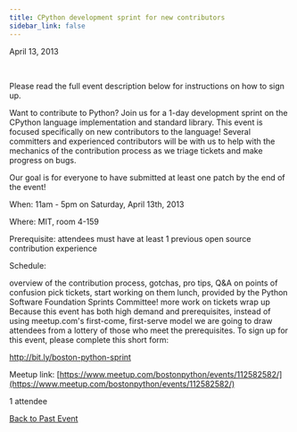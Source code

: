 ```yaml
---
title: CPython development sprint for new contributors
sidebar_link: false
---
```


April 13, 2013


   

Please read the full event description below for instructions on how to sign up.

Want to contribute to Python? Join us for a 1-day development sprint on the CPython language implementation and standard library. This event is focused specifically on new contributors to the language! Several committers and experienced contributors will be with us to help with the mechanics of the contribution process as we triage tickets and make progress on bugs.

Our goal is for everyone to have submitted at least one patch by the end of the event!

When: 11am - 5pm on Saturday, April 13th, 2013

Where: MIT, room 4-159

Prerequisite: attendees must have at least 1 previous open source contribution experience

Schedule:

overview of the contribution process, gotchas, pro tips, Q&A on points of confusion pick tickets, start working on them lunch, provided by the Python Software Foundation Sprints Committee! more work on tickets wrap up Because this event has both high demand and prerequisites, instead of using meetup.com's first-come, first-serve model we are going to draw attendees from a lottery of those who meet the prerequisites. To sign up for this event, please complete this short form:

http://bit.ly/boston-python-sprint


Meetup link: [https://www.meetup.com/bostonpython/events/112582582/](https://www.meetup.com/bostonpython/events/112582582/)

1 attendee

[Back to Past Event](past-events.md)